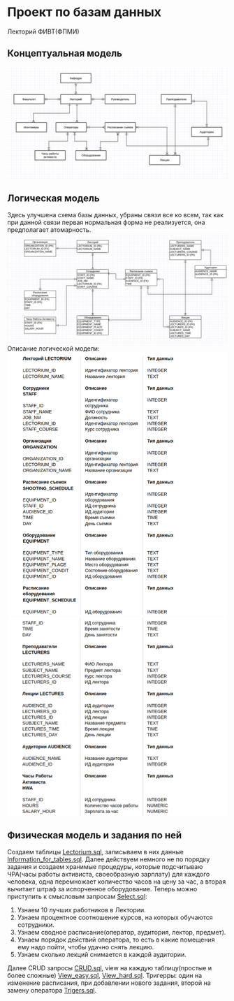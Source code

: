 # Проект по базам данных
Лекторий ФИВТ(ФПМИ)
## Концептуальная модель
![alt text](https://github.com/Anastasia326/Data_Base/blob/master/%D0%A1%D1%85%D0%B5%D0%BC%D1%8B/%D0%9A%D0%BE%D0%BD%D1%86%D0%B5%D0%BF%D1%82%D1%83%D0%B0%D0%BB%D1%8C%D0%BD%D0%B0%D1%8F_%D0%BC%D0%BE%D0%B4%D0%B5%D0%BB%D1%8C.png)
## Логическая модель
Здесь улучшена схема базы данных, убраны связи все ко всем, так как при данной связи первая нормальная форма не реализуется, она предполагает атомарность.
![alt text](https://github.com/Anastasia326/Data_Base/blob/master/%D0%A1%D1%85%D0%B5%D0%BC%D1%8B/%D0%9B%D0%BE%D0%B3%D0%B8%D1%87%D0%B5%D1%81%D0%BA%D0%B0%D1%8F_%D0%BC%D0%BE%D0%B4%D0%B5%D0%BB%D1%8C.png)
Описание логической модели:
![alt text](https://github.com/Anastasia326/Data_Base/blob/master/%D0%A1%D1%85%D0%B5%D0%BC%D1%8B/%D0%A1%D0%BD%D0%B8%D0%BC%D0%BE%D0%BA%20%D1%8D%D0%BA%D1%80%D0%B0%D0%BD%D0%B0%20%D0%BE%D1%82%202021-05-17%2020-15-10.png)
![alt text](https://github.com/Anastasia326/Data_Base/blob/master/%D0%A1%D1%85%D0%B5%D0%BC%D1%8B/%D0%A1%D0%BD%D0%B8%D0%BC%D0%BE%D0%BA%20%D1%8D%D0%BA%D1%80%D0%B0%D0%BD%D0%B0%20%D0%BE%D1%82%202021-05-17%2020-15-22.png)
## Физическая модель и задания по ней
Создаем таблицы [Lectorium.sql](https://github.com/Anastasia326/Data_Base/blob/master/Lectorium.sql), записываем в них данные [Information_for_tables.sql](https://github.com/Anastasia326/Data_Base/blob/master/Information_for_tables.sql). Далее действуем немного не по порядку задания и создаем хранимые процедуры,  которые подсчитываю ЧРА(часы работы активиста, своеобразную зарплату) для каждого человека, одна перемножает количество часов на цену за час, а вторая вычитает штраф за испорченное оборудование. Теперь можно приступить к смысловым запросам [Select.sql](https://github.com/Anastasia326/Data_Base/blob/master/Select.sql):
1. Узнаем 10 лучших работников в Лектории.
2. Узнаем процентное соотношение курсов, на которых обучаются сотрудники.
3. Узнаем сводное расписание(оператор, аудитория, лектор, предмет).
4. Узнаем порядок действий оператора, то есть в какие помещения ему надо пойти, чтобы удачно снять лекцию.
5. Узнаем сколько лекций снимается в каждой аудитории.  

Далее CRUD запросы [CRUD.sql](https://github.com/Anastasia326/Data_Base/blob/master/CRUD.sql), view на каждую таблицу(простые и более сложные) [View_easy.sql](https://github.com/Anastasia326/Data_Base/blob/master/View_easy.sql), [View_hard.sql](https://github.com/Anastasia326/Data_Base/blob/master/View_hard.sql). Тригерры: один на изменение расписания, при добавлении нового задания, второй на замену оператора [Trigers.sql](https://github.com/Anastasia326/Data_Base/blob/master/Trigers.sql).
